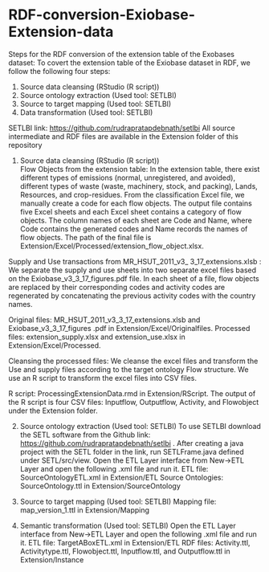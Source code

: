 # RDF-conversion-Exiobase-Extension-data

Steps for the RDF conversion of the extension table of the Exobases dataset:
To covert the extension table of the Exiobase dataset in RDF, we follow the following four steps:
1.	Source data cleansing (RStudio (R script))
2.	Source ontology extraction (Used tool: SETLBI)
3.	Source to target mapping (Used tool: SETLBI)
4.	Data transformation (Used tool: SETLBI)

SETLBI link: https://github.com/rudrapratapdebnath/setlbi 
All source intermediate and RDF files are available in the Extension folder of this repository

1.	Source data cleansing (RStudio (R script))  
 Flow Objects from the extension table: In the extension table, there exist different types of emissions (normal, unregistered, and avoided), different types of waste (waste, machinery, stock, and packing), Lands, Resources, and crop-residues. From the classification Excel file, we manually create a code for each flow objects. The output file contains five Excel sheets and each Excel sheet contains a category of flow objects. The column names of each sheet are Code and Name, where Code contains the generated codes and Name records the names of flow objects. 
        The path of the final file is Extension/Excel/Processed/extension_flow_object.xlsx.
        
        
Supply and Use transactions from MR_HSUT_2011_v3_  3_17_extensions.xlsb : We separate the supply and use sheets into two separate excel files based on the Exiobase_v3_3_17_figures.pdf file. In each sheet of a file, flow objects are replaced by their corresponding codes and activity codes are regenerated by concatenating the previous activity codes with the country names. 


Original files: MR_HSUT_2011_v3_3_17_extensions.xlsb  and Exiobase_v3_3_17_figures .pdf  in Extension/Excel/Originalfiles.
Processed files: extension_supply.xlsx and extension_use.xlsx  in Extension/Excel/Processed.


Cleansing the processed files: We cleanse the excel files and transform the Use and supply files according to the target ontology Flow structure. We use an R script to transform the excel files into CSV files. 


R script: ProcessingExtensionData.rmd in Extension/RScript.
The output of the R script is four CSV files: Inputflow, Outputflow, Activity, and Flowobject under the Extension folder. 



2.	Source ontology extraction (Used tool: SETLBI)
To use SETLBI download the SETL software from the Github link: https://github.com/rudrapratapdebnath/setlbi . After creating a java project with the SETL folder in the link, run SETLFrame.java defined under SETL/src/view. Open the ETL Layer interface from New->ETL Layer and open the following .xml file and run it.
ETL file:  SourceOntologyETL.xml in Extension/ETL
Source Ontologies: SourceOntology.ttl in Extension/SourceOntology

3.	Source to target mapping (Used tool: SETLBI)
Mapping file: map_version_1.ttl in Extension/Mapping


4.	Semantic transformation (Used tool: SETLBI)
Open the ETL Layer interface from New->ETL Layer and open the following .xml file and run it. 
ETL file: TargetABoxETL.xml in Extension/ETL
RDF files: Activity.ttl, Activitytype.ttl, Flowobject.ttl, Inputflow.ttl, and Outputflow.ttl in Extension/Instance




 
